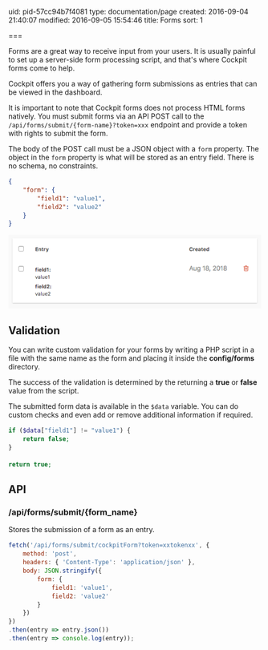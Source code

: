 uid: pid-57cc94b7f4081
type: documentation/page
created: 2016-09-04 21:40:07
modified: 2016-09-05 15:54:46
title: Forms
sort: 1

===

Forms are a great way to receive input from your users. It is usually painful to set up a server-side form processing script, and that's where Cockpit forms come to help.

Cockpit offers you a way of gathering form submissions as entries that can be viewed in the dashboard.

It is important to note that Cockpit forms does not process HTML forms natively. You must submit forms via an API POST call to the `/api/forms/submit/{form-name}?token=xxx` endpoint and provide a token with rights to submit the form.

The body of the POST call must be a JSON object with a `form` property. The object in the `form` property is what will be stored as an entry field. There is no schema, no constraints.

```json
{
	"form": {
		"field1": "value1",
		"field2": "value2"
	}
}
```

![](form_entries.png)

## Validation

You can write custom validation for your forms by writing a PHP script in a file with the same name as the form and placing it inside the **config/forms** directory.

The success of the validation is determined by the returning a **true** or **false** value from the script.

The submitted form data is available in the `$data` variable. You can do custom checks and even add or remove additional information if required.

```php
if ($data["field1"] != "value1") {
	return false;
}

return true;
```

## API

### /api/forms/submit/{form_name}

Stores the submission of a form as an entry.

```javascript
fetch('/api/forms/submit/cockpitForm?token=xxtokenxx', {
    method: 'post',
    headers: { 'Content-Type': 'application/json' },
    body: JSON.stringify({
        form: {
            field1: 'value1',
            field2: 'value2'
        }
    })
})
.then(entry => entry.json())
.then(entry => console.log(entry));
```